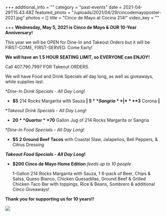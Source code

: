 +++
additional_info = ""
category = "past-events"
date = 2021-04-29T15:43:48Z
featured_photo = "/uploads/2021/04/29/cincodemayoposter-2021.jpg"
photos = []
title = "Cinco de Mayo at Cocina 214!"
video_key = ""

+++
**Wednesday, May 5, 2021 is Cinco de Mayo & OUR 10-Year Anniversary!**

This year we will be OPEN for Dine-In and Takeout Orders but it will be FIRST-COME, FIRST-SERVED. Come Early!

**We will have an 1.5 HOUR SEATING LIMIT, so EVERYONE can ENJOY!**

Call 407.790.7997 FOR Takeout ORDERS.

We will have Food and Drink Specials all day long, as well as giveaways, while supplies last.

\*_Dine-In Drink Specials - All Day Long_!

* **$5** 214 Rocks Margarita with Sauza **| $5** Sangria **|** **$3** Corona **|**

\*_Takeout Drink Specials - All Day Long_!

* **$20** Quart or **$70** Gallon Jug of 214 Rocks Margarita or Sangria

\*_Dine-In Food Specials - All Day Long_!

* **$5 2 Ground Beef Tacos** with Coastal Slaw, Jalapeños, Bell Peppers, & Citrus Dressing

**_Takeout Food Specials - All Day Long_!**

* **$200 Cinco de Mayo Home Edition** _feeds up to 10 people_

  1-Gallon 214 Rocks Margarita with Sauza, 1 6-pack of Beer, Chips & Salsa, Queso Blanco, Chicken Quesadillas, Ground Beef & Grilled Chicken Taco Bar with toppings, Rice & Beans, Sombrero & additional Cinco Giveaways!

**Thank you for supporting us for 10 years!!**

![](/uploads/2021/04/29/cincodemayoposter-2021.jpg)
